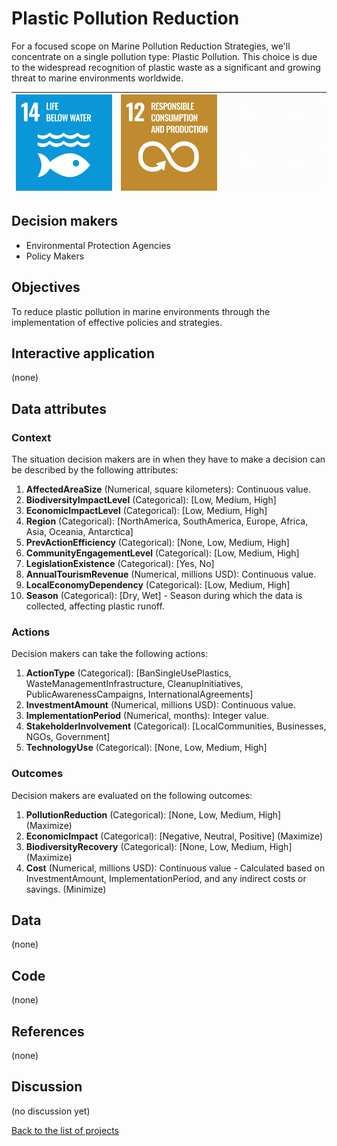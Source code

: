 # Plastic Pollution Reduction

<!-- Describe the project in one sentence, e.g. A project that... -->
For a focused scope on Marine Pollution Reduction Strategies, we'll concentrate on a single pollution type:
Plastic Pollution. This choice is due to the widespread recognition of plastic waste as a significant and growing threat
to marine environments worldwide.

<!-- Note: using reference-style links to let Jekyll's relative links
convert them to .html in GitHub pages -->
[goal_14_link]: ../goals/goal_14.md
[goal_12_link]: ../goals/goal_12.md

<!-- Insert SDG Icons and links-->
| [![Goal 14](../images/sdgs/E-WEB-Goal-14.png)][goal_14_link] | [![Goal 12](../images/sdgs/E-WEB-Goal-12.png)][goal_12_link] | ![](../images/sdgs/empty.png) |
|--------------------------------------------------------------|--------------------------------------------------------------|-------------------------------|

## Decision makers

<!-- List decision makers that could use this project-->
- Environmental Protection Agencies
- Policy Makers

## Objectives

<!-- Describe the objectives of the project in one sentence -->
To reduce plastic pollution in marine environments through the implementation of effective policies and strategies.

## Interactive application

<!-- Provide a link to the interactive application -->
(none)

## Data attributes

### Context

<!-- Describe the situation decision makers are in when then have to make a decision -->
The situation decision makers are in when they have to make a decision can be described by the following attributes:

1. **AffectedAreaSize** (Numerical, square kilometers): Continuous value.
2. **BiodiversityImpactLevel** (Categorical): [Low, Medium, High]
3. **EconomicImpactLevel** (Categorical): [Low, Medium, High]
4. **Region** (Categorical): [NorthAmerica, SouthAmerica, Europe, Africa, Asia, Oceania, Antarctica]
5. **PrevActionEfficiency** (Categorical): [None, Low, Medium, High]
6. **CommunityEngagementLevel** (Categorical): [Low, Medium, High]
7. **LegislationExistence** (Categorical): [Yes, No]
8. **AnnualTourismRevenue** (Numerical, millions USD): Continuous value.
9. **LocalEconomyDependency** (Categorical): [Low, Medium, High]
10. **Season** (Categorical): [Dry, Wet] - Season during which the data is collected, affecting plastic runoff.

### Actions

<!-- Describe what the decision makers can do achieve their objectives -->
Decision makers can take the following actions:

1. **ActionType** (Categorical): [BanSingleUsePlastics, WasteManagementInfrastructure, CleanupInitiatives, PublicAwarenessCampaigns, InternationalAgreements]
2. **InvestmentAmount** (Numerical, millions USD): Continuous value.
3. **ImplementationPeriod** (Numerical, months): Integer value.
4. **StakeholderInvolvement** (Categorical): [LocalCommunities, Businesses, NGOs, Government]
5. **TechnologyUse** (Categorical): [None, Low, Medium, High]

### Outcomes

<!-- Describe the metrics decision makers are trying to optimize, on which they are evaluated -->
Decision makers are evaluated on the following outcomes:

1. **PollutionReduction** (Categorical): [None, Low, Medium, High] (Maximize)
2. **EconomicImpact** (Categorical): [Negative, Neutral, Positive] (Maximize)
3. **BiodiversityRecovery** (Categorical): [None, Low, Medium, High] (Maximize)
4. **Cost** (Numerical, millions USD): Continuous value - Calculated based on InvestmentAmount, ImplementationPeriod, and any indirect costs or savings. (Minimize)

## Data

<!-- Describe the data that is used to evaluate the decisions -->
(none)

## Code

<!-- Point to the repo that contains the code -->
(none)

## References

<!-- Provide a list of references or other resources used in the project -->
(none)

## Discussion

<!-- Provide a link to a space for discussion or comments -->
(no discussion yet)

[Back to the list of projects](../README.md)